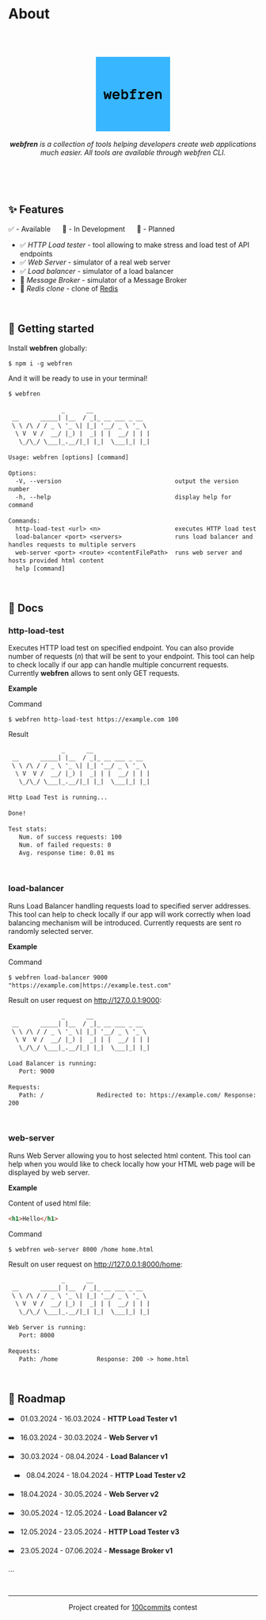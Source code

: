 # About

<br>
<br>
<br>
<div align="center">
  <img src="https://raw.githubusercontent.com/brtlmiej/webfren/master/assets/webfren.png" width="150">
  <p>
    <i><b>webfren</b> is a collection of tools helping developers create web applications much easier. All tools are available through webfren CLI.</i>
  <p>
</div>
<br>
<br>
<br>

## ✨ Features

✅ - Available &nbsp;&nbsp;&nbsp;&nbsp; 🔄 - In Development &nbsp;&nbsp;&nbsp;&nbsp; 📝 - Planned

- ✅ _HTTP Load tester_ - tool allowing to make stress and load test of API endpoints
- ✅ _Web Server_ - simulator of a real web server
- ✅ _Load balancer_ - simulator of a load balancer
- 📝 _Message Broker_ - simulator of a Message Broker
- 📝 _Redis clone_ - clone of [Redis](https://redis.io/)

<br>

## 🚀 Getting started

Install __webfren__ globally:

```text
$ npm i -g webfren
```

And it will be ready to use in your terminal!

```text
$ webfren

               _      __                
 __      _____| |__  / _|_ __ ___ _ __  
 \ \ /\ / / _ \ '_ \| |_| '__/ _ \ '_ \ 
  \ V  V /  __/ |_) |  _| | |  __/ | | |
   \_/\_/ \___|_.__/|_| |_|  \___|_| |_|
                                        
Usage: webfren [options] [command]

Options:
  -V, --version                                output the version number
  -h, --help                                   display help for command

Commands:
  http-load-test <url> <n>                     executes HTTP load test
  load-balancer <port> <servers>               runs load balancer and handles requests to multiple servers
  web-server <port> <route> <contentFilePath>  runs web server and hosts provided html content
  help [command]  
```

<br>

## 📖 Docs

### http-load-test

Executes HTTP load test on specified endpoint. You can also provide number of requests (_n_) that will be sent to your endpoint. This tool can help to check locally if our app can handle multiple concurrent requests. Currently __webfren__ allows to sent only GET requests.

__Example__

Command

```text
$ webfren http-load-test https://example.com 100
```

Result

```text
               _      __                
 __      _____| |__  / _|_ __ ___ _ __  
 \ \ /\ / / _ \ '_ \| |_| '__/ _ \ '_ \ 
  \ V  V /  __/ |_) |  _| | |  __/ | | |
   \_/\_/ \___|_.__/|_| |_|  \___|_| |_|
                                        
Http Load Test is running...

Done!

Test stats:
   Num. of success requests: 100
   Num. of failed requests: 0
   Avg. response time: 0.01 ms
```

<br>

### load-balancer

Runs Load Balancer handling requests load to specified server addresses. This tool can help to check locally if our app will work correctly when load balancing mechanism will be introduced. Currently requests are sent ro randomly selected server.

__Example__

Command

```text
$ webfren load-balancer 9000 "https://example.com|https://example.test.com"
```

Result on user request on http://127.0.0.1:9000:

```text
               _      __                
 __      _____| |__  / _|_ __ ___ _ __  
 \ \ /\ / / _ \ '_ \| |_| '__/ _ \ '_ \ 
  \ V  V /  __/ |_) |  _| | |  __/ | | |
   \_/\_/ \___|_.__/|_| |_|  \___|_| |_|
                                        
Load Balancer is running:
   Port: 9000

Requests:
   Path: /               Redirected to: https://example.com/ Response: 200
```

<br>

### web-server

Runs Web Server allowing you to host selected html content. This tool can help when you would like to check locally how your HTML web page will be displayed by web server.

__Example__

Content of used html file:

```html
<h1>Hello</h1>
```

Command

```text
$ webfren web-server 8000 /home home.html 
```

Result on user request on http://127.0.0.1:8000/home:
```text
               _      __                
 __      _____| |__  / _|_ __ ___ _ __  
 \ \ /\ / / _ \ '_ \| |_| '__/ _ \ '_ \ 
  \ V  V /  __/ |_) |  _| | |  __/ | | |
   \_/\_/ \___|_.__/|_| |_|  \___|_| |_|
                                        
Web Server is running:
   Port: 8000

Requests:
   Path: /home           Response: 200 -> home.html
```

<br>

## 🚧 Roadmap

➡️&nbsp;&nbsp;&nbsp;01.03.2024 - 16.03.2024 - __HTTP Load Tester v1__

➡️&nbsp;&nbsp;&nbsp;16.03.2024 - 30.03.2024 - __Web Server v1__

➡️&nbsp;&nbsp;&nbsp;30.03.2024 - 08.04.2024 - __Load Balancer v1__

&nbsp;&nbsp;&nbsp;➡️&nbsp;&nbsp;&nbsp;08.04.2024 - 18.04.2024 - __HTTP Load Tester v2__

➡️&nbsp;&nbsp;&nbsp;18.04.2024 - 30.05.2024 - __Web Server v2__

➡️&nbsp;&nbsp;&nbsp;30.05.2024 - 12.05.2024 - __Load Balancer v2__

➡️&nbsp;&nbsp;&nbsp;12.05.2024 - 23.05.2024 - __HTTP Load Tester v3__

➡️&nbsp;&nbsp;&nbsp;23.05.2024 - 07.06.2024 - __Message Broker v1__

...

<br>
<hr>

<div align="center">Project created for <a href="https://100commitow.pl/" target="_blank">100commits</a> contest</div>
